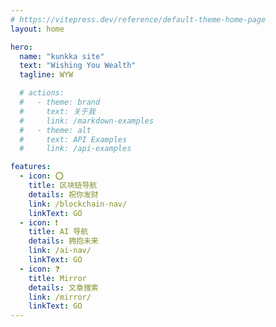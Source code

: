 ```yaml
---
# https://vitepress.dev/reference/default-theme-home-page
layout: home

hero:
  name: "kunkka site"
  text: "Wishing You Wealth"
  tagline: WYW

  # actions:
  #   - theme: brand
  #     text: 关于我
  #     link: /markdown-examples
  #   - theme: alt
  #     text: API Examples
  #     link: /api-examples

features:
  - icon: ⭕
    title: 区块链导航
    details: 祝你发财
    link: /blockchain-nav/
    linkText: GO
  - icon: ❗
    title: AI 导航
    details: 拥抱未来
    link: /ai-nav/
    linkText: GO
  - icon: ❓
    title: Mirror
    details: 文章搜索
    link: /mirror/
    linkText: GO
---
```

